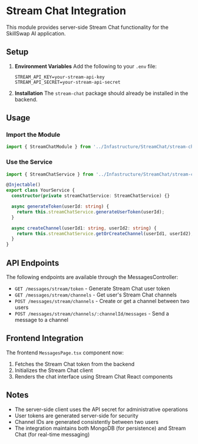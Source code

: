 # Stream Chat Integration

This module provides server-side Stream Chat functionality for the SkillSwap AI application.

## Setup

1. **Environment Variables**
   Add the following to your `.env` file:
   ```
   STREAM_API_KEY=your-stream-api-key
   STREAM_API_SECRET=your-stream-api-secret
   ```

2. **Installation**
   The `stream-chat` package should already be installed in the backend.

## Usage

### Import the Module
```typescript
import { StreamChatModule } from '../Infastructure/StreamChat/stream-chat.module';
```

### Use the Service
```typescript
import { StreamChatService } from '../Infastructure/StreamChat/stream-chat.service';

@Injectable()
export class YourService {
  constructor(private streamChatService: StreamChatService) {}

  async generateToken(userId: string) {
    return this.streamChatService.generateUserToken(userId);
  }

  async createChannel(userId1: string, userId2: string) {
    return this.streamChatService.getOrCreateChannel(userId1, userId2);
  }
}
```

## API Endpoints

The following endpoints are available through the MessagesController:

- `GET /messages/stream/token` - Generate Stream Chat user token
- `GET /messages/stream/channels` - Get user's Stream Chat channels
- `POST /messages/stream/channels` - Create or get a channel between two users
- `POST /messages/stream/channels/:channelId/messages` - Send a message to a channel

## Frontend Integration

The frontend `MessagesPage.tsx` component now:
1. Fetches the Stream Chat token from the backend
2. Initializes the Stream Chat client
3. Renders the chat interface using Stream Chat React components

## Notes

- The server-side client uses the API secret for administrative operations
- User tokens are generated server-side for security
- Channel IDs are generated consistently between two users
- The integration maintains both MongoDB (for persistence) and Stream Chat (for real-time messaging) 